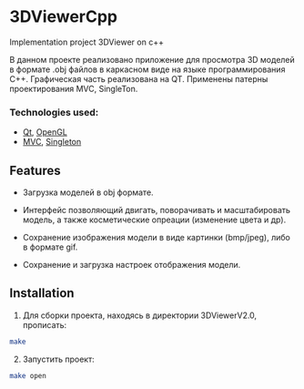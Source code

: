 # 3DViewerCpp
Implementation project 3DViewer on c++

В данном проекте реализовано приложение для просмотра 3D моделей в формате .obj файлов в каркасном виде на языке программирования С++.
Графическая часть реализована на QT. Применены патерны проектирования MVC, SingleTon.

### Technologies used:
* [Qt](https://www.qt.io/), [OpenGL](https://www.opengl.org/)
* [MVC](https://m.wikipedia.org/wiki/Model–view–controller), [Singleton](https://m.wikipedia.org/wiki/Singleton_pattern)

## Features

- Загрузка моделей в obj формате.

- Интерфейс позволяющий двигать, поворачивать и масштабировать модель, а также косметические опреации (изменение цвета и др).

- Сохранение изображения модели в виде картинки (bmp/jpeg), либо в формате gif.

- Сохранение и загрузка настроек отображения модели.

## Installation

1. Для cборки проекта, находясь в директории 3DViewerV2.0, прописать:
```sh
make
```
2. Запустить проект:
```sh
make open
```

  
